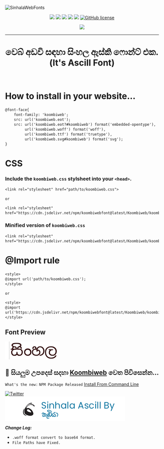 ![SinhalaWebFonts](https://socialify.git.ci/koombitool/SinhalaWebFonts/image?description=1&font=Source%20Code%20Pro&forks=1&issues=1&language=1&owner=1&pattern=Floating%20Cogs&pulls=1&stargazers=1&theme=Dark)

<p align="center">
<img src="https://img.shields.io/badge/HTML5-E34F26?style=for-the-badge&logo=html5&logoColor=white">
<img src="https://img.shields.io/badge/npm-CB3837?style=for-the-badge&logo=npm&logoColor=white">
<img src="https://img.shields.io/badge/GitHub-100000?style=for-the-badge&logo=github&logoColor=white">
<img src="https://img.shields.io/badge/Blogger-FF5722?style=for-the-badge&logo=blogger&logoColor=white">
<img src="https://img.shields.io/badge/Wordpress-21759B?style=for-the-badge&logo=wordpress&logoColor=white">
<a href="https://github.com/koombitool/SinhalaWebFonts/blob/main/LICENSE"><img alt="GitHub license" src="https://img.shields.io/github/license/koombitool/SinhalaWebFonts?style=for-the-badge"></a>
  <a href="https://www.jsdelivr.com/package/npm/koombiwebfont"><p align="center"><img src="https://data.jsdelivr.com/v1/package/npm/koombiwebfont/badge"></p></a>
<hr/>
<h1 align="center">වෙබ් අඩවි සඳහා සිංහල ඇස්කි ෆොන්ට් එක. (It's Ascill Font)</h1><br>

# How to install in your website...

```
@font-face{
	font-family: 'koombiweb';
	src: url('koombiweb.eot');
	src: url('koombiweb.eot?#koombiweb') format('embedded-opentype'),
	     url('koombiweb.woff') format('woff'),
	     url('koombiweb.ttf') format('truetype'),
	     url('koombiweb.svg#koombiweb') format('svg');
}
```

# CSS
### Include the `koombiweb.css` stylsheet into your `<head>`.
```
<link rel="stylesheet" href="path/to/koombiweb.css">
```
`or`
```
<link rel="stylesheet" href="https://cdn.jsdelivr.net/npm/koombiwebfont@latest/Koombiweb/koombiweb.css">
```
### Minified version of `koombiweb.css`
```
<link rel="stylesheet" href="https://cdn.jsdelivr.net/npm/koombiwebfont@latest/Koombiweb/koombiweb.min.css">
```
# @Import rule
```
<style>
@import url('path/to/koombiweb.css');
</style>
```
`or`
```
<style>
@import url('https://cdn.jsdelivr.net/npm/koombiwebfont@latest/Koombiweb/koombiweb.css');
</style>
```

## Font Preview

<img src="./contents/images/text.png" height="60px" title="Sample Preview Of Koombiweb Font" align="center">

<h2 align="center">  💙 සියලුම උපදෙස් සදහා <a href="https://koombitool.github.io/SinhalaWebFonts">Koombiweb</a> වෙත පිවිසෙන්න... </h12<br>
  </h2>

`What's the new:`
`NPM Package Released`
[Install From Command Line](https://www.npmjs.com/package/koombiwebfont/v/latest)

<a href="https://twitter.com/intent/tweet?text=Wow:&url=https%3A%2F%2Fgithub.com%2Fkoombitool%2FSinhalaWebFonts"><img alt="Twitter" src="https://img.shields.io/twitter/url?url=https%3A%2F%2Fgithub.com%2Fkoombitool%2FSinhalaWebFonts"></a>
  </br>
  <img src="./contents/images/batch.png" title="example koombiwebfont" align="center">

**_Change Log:_**
* `.woff format convert to base64 format.`
* `File Paths have Fixed.`

